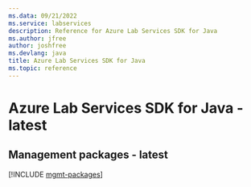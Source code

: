 ```yaml
---
ms.data: 09/21/2022
ms.service: labservices
description: Reference for Azure Lab Services SDK for Java
ms.author: jfree
author: joshfree
ms.devlang: java
title: Azure Lab Services SDK for Java
ms.topic: reference
---
```

# Azure Lab Services SDK for Java - latest

## Management packages - latest
[!INCLUDE [mgmt-packages](lab-services-mgmt-index.md)]